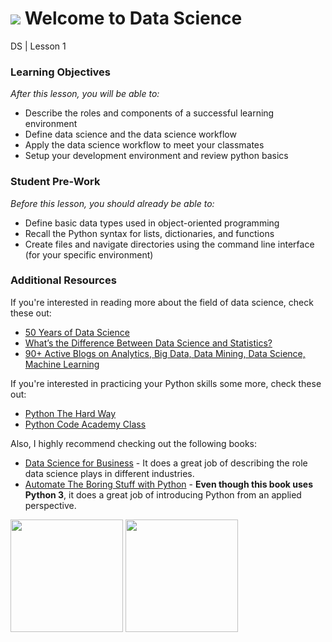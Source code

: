 # ![](https://ga-dash.s3.amazonaws.com/production/assets/logo-9f88ae6c9c3871690e33280fcf557f33.png) Welcome to Data Science
DS | Lesson 1

### Learning Objectives
*After this lesson, you will be able to:*

- Describe the roles and components of a successful learning environment
- Define data science and the data science workflow
- Apply the data science workflow to meet your classmates
- Setup your development environment and review python basics

### Student Pre-Work
*Before this lesson, you should already be able to:*

- Define basic data types used in object-oriented programming
- Recall the Python syntax for lists, dictionaries, and functions
- Create files and navigate directories using the command line interface (for your specific environment)

### Additional Resources
If you're interested in reading more about the field of data science, check these out:
- [50 Years of Data Science](http://courses.csail.mit.edu/18.337/2015/docs/50YearsDataScience.pdf)
- [What’s the Difference Between Data Science and Statistics?](https://priceonomics.com/whats-the-difference-between-data-science-and/)
- [90+ Active Blogs on Analytics, Big Data, Data Mining, Data Science, Machine Learning](http://www.kdnuggets.com/2015/10/best-blogs-analytics-big-data-science-machine-learning.html)


If you're interested in practicing your Python skills some more, check these out:
- [Python The Hard Way](https://learnpythonthehardway.org/book/)
- [Python Code Academy Class](https://www.codecademy.com/learn/python)

Also, I highly recommend checking out the following books:
- [Data Science for Business](http://shop.oreilly.com/product/0636920028918.do) - It does a great job of describing the role data science plays in different industries.
- [Automate The Boring Stuff with Python](https://automatetheboringstuff.com/) - **Even though this book uses Python 3**, it does a great job of introducing Python from an applied perspective. 

<img src="http://akamaicovers.oreilly.com/images/0636920028918/cat.gif" width="180">
<img src="https://automatetheboringstuff.com/images/automate_cover_medium.png" width="180">
